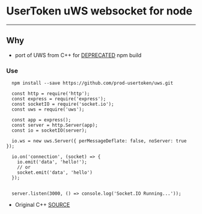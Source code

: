 # UserToken uWS websocket for node
-------------------

## Why

- port of UWS from C++ for [DEPRECATED](https://www.reddit.com/r/node/comments/91kgte/uws_has_been_deprecated/) npm build

### Use

```
  npm install --save https://github.com/prod-usertoken/uws.git
```

```
  const http = require('http');
  const express = require('express');
  const socketIO = require('socket.io');
  const uws = require('uws');

  const app = express();
  const server = http.Server(app);
  const io = socketIO(server);

  io.ws = new uws.Server({ perMessageDeflate: false, noServer: true });

  io.on('connection', (socket) => {
    io.emit('data', 'hello!'); 
    // or
    socket.emit('data', 'hello')
  });


  server.listen(3000, () => console.log('Socket.IO Running...'));
```
- Original C++ [SOURCE](https://github.com/uNetworking/uWebSockets)

